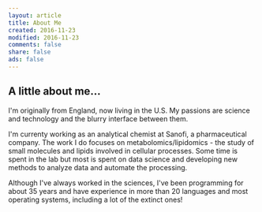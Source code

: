 ```yaml
---
layout: article                                                                                                                                            
title: About Me                                                                                                                                            
created: 2016-11-23
modified: 2016-11-23
comments: false
share: false
ads: false
---
```


## A little about me...  

I'm originally from England, now living in the U.S.  My passions are science and technology and the blurry interface between them.  

I'm currenty working as an analytical chemist at Sanofi, a pharmaceutical company.  The work I do focuses on metabolomics/lipidomics - the study of small molecules and lipids involved in cellular processes.  Some time is spent in the lab but most is spent on data science and developing new methods to analyze data and automate the processing.

Although I've always worked in the sciences, I've been programming for about 35 years and have experience in more than 20 languages and most operating systems, including a lot of the extinct ones!